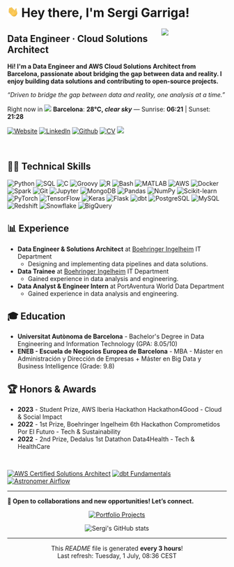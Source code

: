 <h1><img src="https://raw.githubusercontent.com/ABSphreak/ABSphreak/master/gifs/Hi.gif" height="25px"> Hey there, I'm Sergi Garriga!</h1>

<img align="right" src="https://i.giphy.com/media/v1.Y2lkPTc5MGI3NjExZGd6cjhlaHhwZW0ydWJ4OHh2Zmp4NjJ1bXp1MnEzYnhrbTZvOXJmbSZlcD12MV9pbnRlcm5hbF9naWZfYnlfaWQmY3Q9cw/ZejHdJFD5W714EYMwU/giphy.gif" width='150'/>

<h2 align="left">Data Engineer · Cloud Solutions Architect</h2>

<p><b>Hi! I'm a Data Engineer and AWS Cloud Solutions Architect from Barcelona, passionate about bridging the gap between data and reality. I enjoy building data solutions and contributing to open-source projects.</b></p>
<p><i>“Driven to bridge the gap between data and reality, one analysis at a time.”</i></p>
<p>Right now in <img src="https://cdn-icons-png.flaticon.com/256/10600/10600730.png" width="13"/> <b>Barcelona</b>: <b>28°C, <i>clear sky</i></b> &mdash; Sunrise: <b>06:21</b> | Sunset: <b>21:28</b></p>

[![Website](https://img.shields.io/badge/Website-CC5500?style=for-the-badge&logo=&logoColor=white)](http://sergigarrigamas.com/)
[![LinkedIn](https://img.shields.io/badge/LinkedIn-0077B5?style=for-the-badge&logo=linkedin&logoColor=white)](https://www.linkedin.com/in/sergigarrigamas)
[![Github](https://img.shields.io/badge/GitHub-12100E?style=for-the-badge&logo=github&logoColor=white)](https://github.com/sergigarriga)
[![CV](https://img.shields.io/badge/CV-Download-blue?style=for-the-badge&logo=google-drive&logoColor=white)](https://drive.google.com/file/d/1-qBoKDmgTZvWGWRZ4KwRbA1GdxjxRw9t/view?usp=sharing)
![](https://komarev.com/ghpvc/?username=sergigarriga&color=green&style=for-the-badge&label=Profile+Views)

<br>

## 👨‍💻 Technical Skills
<p>
  <img alt="Python" src="https://img.shields.io/badge/Python-3776AB?style=flat-square&logo=python&logoColor=white" />
  <img alt="SQL" src="https://img.shields.io/badge/SQL-003B57?style=flat-square&logo=mysql&logoColor=white" />
  <img alt="C" src="https://img.shields.io/badge/C-A8B9CC?style=flat-square&logo=c&logoColor=white" />
  <img alt="Groovy" src="https://img.shields.io/badge/Groovy-4298B8?style=flat-square&logo=groovy&logoColor=white" />
  <img alt="R" src="https://img.shields.io/badge/R-276DC3?style=flat-square&logo=r&logoColor=white" />
  <img alt="Bash" src="https://img.shields.io/badge/Bash-4EAA25?style=flat-square&logo=gnu-bash&logoColor=white" />
  <img alt="MATLAB" src="https://img.shields.io/badge/MATLAB-E16737?style=flat-square&logo=mathworks&logoColor=white" />
  <img alt="AWS" src="https://img.shields.io/badge/AWS-232F3E?style=flat-square&logo=amazon-aws&logoColor=white" />
  <img alt="Docker" src="https://img.shields.io/badge/Docker-2496ED?style=flat-square&logo=docker&logoColor=white" />
  <img alt="Spark" src="https://img.shields.io/badge/Spark-E25A1C?style=flat-square&logo=apache-spark&logoColor=white" />
  <img alt="Git" src="https://img.shields.io/badge/Git-F05032?style=flat-square&logo=git&logoColor=white" />
  <img alt="Jupyter" src="https://img.shields.io/badge/Jupyter-F37626?style=flat-square&logo=jupyter&logoColor=white" />
  <img alt="MongoDB" src="https://img.shields.io/badge/MongoDB-47A248?style=flat-square&logo=mongodb&logoColor=white" />
  <img alt="Pandas" src="https://img.shields.io/badge/Pandas-150458?style=flat-square&logo=pandas&logoColor=white" />
  <img alt="NumPy" src="https://img.shields.io/badge/NumPy-013243?style=flat-square&logo=numpy&logoColor=white" />
  <img alt="Scikit-learn" src="https://img.shields.io/badge/Scikit--learn-F7931E?style=flat-square&logo=scikit-learn&logoColor=white" />
  <img alt="PyTorch" src="https://img.shields.io/badge/PyTorch-EE4C2C?style=flat-square&logo=pytorch&logoColor=white" />
  <img alt="TensorFlow" src="https://img.shields.io/badge/TensorFlow-FF6F00?style=flat-square&logo=tensorflow&logoColor=white" />
  <img alt="Keras" src="https://img.shields.io/badge/Keras-D00000?style=flat-square&logo=keras&logoColor=white" />
  <img alt="Flask" src="https://img.shields.io/badge/Flask-000000?style=flat-square&logo=flask&logoColor=white" />
  <img alt="dbt" src="https://img.shields.io/badge/dbt-FF694B?style=flat-square&logo=dbt&logoColor=white" />
  <img alt="PostgreSQL" src="https://img.shields.io/badge/PostgreSQL-336791?style=flat-square&logo=postgresql&logoColor=white" />
  <img alt="MySQL" src="https://img.shields.io/badge/MySQL-4479A1?style=flat-square&logo=mysql&logoColor=white" />
  <img alt="Redshift" src="https://img.shields.io/badge/Redshift-8C4FFF?style=flat-square&logo=amazon-redshift&logoColor=white" />
  <img alt="Snowflake" src="https://img.shields.io/badge/Snowflake-29B5E8?style=flat-square&logo=snowflake&logoColor=white" />
  <img alt="BigQuery" src="https://img.shields.io/badge/BigQuery-4285F4?style=flat-square&logo=google-big-query&logoColor=white" />
</p>

## 📊  Experience

- **Data Engineer & Solutions Architect** at <a href="https://github.com/Boehringer-Ingelheim" target="_blank">Boehringer Ingelheim</a> IT Department
    - Designing and implementing data pipelines and data solutions.
- **Data Trainee** at <a href="https://github.com/Boehringer-Ingelheim" target="_blank">Boehringer Ingelheim</a> IT Department
    - Gained experience in data analysis and engineering.
- **Data Analyst & Engineer Intern** at PortAventura World Data Department
    - Gained experience in data analysis and engineering.

## 🎓 Education

- **Universitat Autònoma de Barcelona** - Bachelor's Degree in Data Engineering and Information Technology (GPA: 8.05/10)
- **ENEB - Escuela de Negocios Europea de Barcelona** - MBA - Máster en Administración y Dirección de Empresas + Máster en Big Data y Business Intelligence (Grade: 9.8)

## 🏆 Honors & Awards

- **2023** - Student Prize, AWS Iberia Hackathon Hackathon4Good - Cloud & Social Impact
- **2022** - 1st Prize, Boehringer Ingelheim 6th Hackathon Comprometidos Por El Futuro - Tech & Sustainability
- **2022** - 2nd Prize, Dedalus 1st Datathon Data4Health - Tech & HealthCare

<br>

[![AWS Certified Solutions Architect](https://img.shields.io/badge/AWS_Solutions_Architect-232F3E?style=for-the-badge&logo=amazon-aws&logoColor=white)](https://www.credly.com/badges/)
[![dbt Fundamentals](https://img.shields.io/badge/dbt_Fundamentals-FF694B?style=for-the-badge&logo=dbt&logoColor=white)](https://www.getdbt.com/)
[![Astronomer Airflow](https://img.shields.io/badge/Astronomer_Airflow-000?style=for-the-badge&logo=apache-airflow&logoColor=white)](https://www.astronomer.io/)

<hr>

<p><b>🚀 Open to collaborations and new opportunities! Let’s connect.</b></p>

<p align="center">
  <a href="https://sergigarrigamas.com/#projects"><img src="https://img.shields.io/badge/Portfolio-Projects-orange?style=for-the-badge&logo=github&logoColor=white" alt="Portfolio Projects"/></a>
</p>

<p align="center">
  <img src="https://github-readme-stats.vercel.app/api?username=sergigarriga&show_icons=true&theme=default&hide_title=true" alt="Sergi's GitHub stats"/>
</p>

------------
<p align="center">This <i>README</i> file is generated <b>every 3 hours</b>!</br>Last refresh: Tuesday, 1 July, 08:36 CEST</p>
